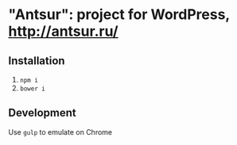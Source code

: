 # "Antsur": project for WordPress, http://antsur.ru/

## Installation

1. `npm i`
2. `bower i`

## Development

Use `gulp` to emulate on Chrome
